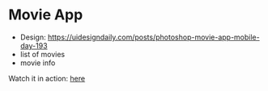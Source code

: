 # Movie App

- Design: https://uidesigndaily.com/posts/photoshop-movie-app-mobile-day-193
- list of movies
- movie info

Watch it in action: [here](https://dgsergio.github.io/MovieApp/)
